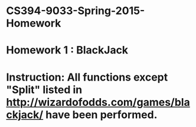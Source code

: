 # CS394-9033-Spring-2015-Homework
# Homework 1 : BlackJack
# Instruction: All functions except "Split" listed in http://wizardofodds.com/games/blackjack/ have been performed.
